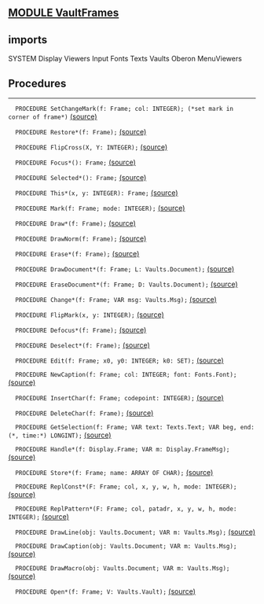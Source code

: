
## [MODULE VaultFrames](https://github.com/io-core/Crypto/blob/main/VaultFrames.Mod)

  ## imports
 SYSTEM Display Viewers Input Fonts Texts Vaults Oberon MenuViewers
## Procedures
---

`  PROCEDURE SetChangeMark(f: Frame; col: INTEGER); (*set mark in corner of frame*)` [(source)](https://github.com/io-core/Crypto/blob/main/VaultFrames.Mod#L79)


`  PROCEDURE Restore*(f: Frame);` [(source)](https://github.com/io-core/Crypto/blob/main/VaultFrames.Mod#L88)


`  PROCEDURE FlipCross(X, Y: INTEGER);` [(source)](https://github.com/io-core/Crypto/blob/main/VaultFrames.Mod#L105)


`  PROCEDURE Focus*(): Frame;` [(source)](https://github.com/io-core/Crypto/blob/main/VaultFrames.Mod#L116)


`  PROCEDURE Selected*(): Frame;` [(source)](https://github.com/io-core/Crypto/blob/main/VaultFrames.Mod#L121)


`  PROCEDURE This*(x, y: INTEGER): Frame;` [(source)](https://github.com/io-core/Crypto/blob/main/VaultFrames.Mod#L126)


`  PROCEDURE Mark(f: Frame; mode: INTEGER);` [(source)](https://github.com/io-core/Crypto/blob/main/VaultFrames.Mod#L131)


`  PROCEDURE Draw*(f: Frame);` [(source)](https://github.com/io-core/Crypto/blob/main/VaultFrames.Mod#L136)


`  PROCEDURE DrawNorm(f: Frame);` [(source)](https://github.com/io-core/Crypto/blob/main/VaultFrames.Mod#L141)


`  PROCEDURE Erase*(f: Frame);` [(source)](https://github.com/io-core/Crypto/blob/main/VaultFrames.Mod#L146)


`  PROCEDURE DrawDocument*(f: Frame; L: Vaults.Document);` [(source)](https://github.com/io-core/Crypto/blob/main/VaultFrames.Mod#L151)


`  PROCEDURE EraseDocument*(f: Frame; D: Vaults.Document);` [(source)](https://github.com/io-core/Crypto/blob/main/VaultFrames.Mod#L156)


`  PROCEDURE Change*(f: Frame; VAR msg: Vaults.Msg);` [(source)](https://github.com/io-core/Crypto/blob/main/VaultFrames.Mod#L161)


`  PROCEDURE FlipMark(x, y: INTEGER);` [(source)](https://github.com/io-core/Crypto/blob/main/VaultFrames.Mod#L166)


`  PROCEDURE Defocus*(f: Frame);` [(source)](https://github.com/io-core/Crypto/blob/main/VaultFrames.Mod#L172)


`  PROCEDURE Deselect*(f: Frame);` [(source)](https://github.com/io-core/Crypto/blob/main/VaultFrames.Mod#L182)


`  PROCEDURE Edit(f: Frame; x0, y0: INTEGER; k0: SET);` [(source)](https://github.com/io-core/Crypto/blob/main/VaultFrames.Mod#L191)


`  PROCEDURE NewCaption(f: Frame; col: INTEGER; font: Fonts.Font);` [(source)](https://github.com/io-core/Crypto/blob/main/VaultFrames.Mod#L286)


`  PROCEDURE InsertChar(f: Frame; codepoint: INTEGER);` [(source)](https://github.com/io-core/Crypto/blob/main/VaultFrames.Mod#L294)


`  PROCEDURE DeleteChar(f: Frame);` [(source)](https://github.com/io-core/Crypto/blob/main/VaultFrames.Mod#L304)


`  PROCEDURE GetSelection(f: Frame; VAR text: Texts.Text; VAR beg, end: (*, time:*) LONGINT);` [(source)](https://github.com/io-core/Crypto/blob/main/VaultFrames.Mod#L325)


`  PROCEDURE Handle*(f: Display.Frame; VAR m: Display.FrameMsg);` [(source)](https://github.com/io-core/Crypto/blob/main/VaultFrames.Mod#L335)


`  PROCEDURE Store*(f: Frame; name: ARRAY OF CHAR);` [(source)](https://github.com/io-core/Crypto/blob/main/VaultFrames.Mod#L395)


`  PROCEDURE ReplConst*(F: Frame; col, x, y, w, h, mode: INTEGER);` [(source)](https://github.com/io-core/Crypto/blob/main/VaultFrames.Mod#L401)


`  PROCEDURE ReplPattern*(F: Frame; col, patadr, x, y, w, h, mode: INTEGER);` [(source)](https://github.com/io-core/Crypto/blob/main/VaultFrames.Mod#L410)


`  PROCEDURE DrawLine(obj: Vaults.Document; VAR m: Vaults.Msg);` [(source)](https://github.com/io-core/Crypto/blob/main/VaultFrames.Mod#L419)


`  PROCEDURE DrawCaption(obj: Vaults.Document; VAR m: Vaults.Msg);` [(source)](https://github.com/io-core/Crypto/blob/main/VaultFrames.Mod#L441)


`  PROCEDURE DrawMacro(obj: Vaults.Document; VAR m: Vaults.Msg);` [(source)](https://github.com/io-core/Crypto/blob/main/VaultFrames.Mod#L473)


`  PROCEDURE Open*(f: Frame; V: Vaults.Vault);` [(source)](https://github.com/io-core/Crypto/blob/main/VaultFrames.Mod#L496)

